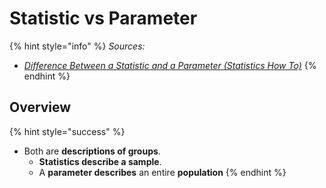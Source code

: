 # Statistic vs Parameter

{% hint style="info" %}
_Sources:_

* [_Difference Between a Statistic and a Parameter (Statistics How To)_](https://www.statisticshowto.datasciencecentral.com/how-to-tell-the-difference-between-a-statistic-and-a-parameter/)
{% endhint %}

## Overview

{% hint style="success" %}
* Both are **descriptions of groups**.
  * **Statistics describe a sample**.
  * A **parameter describes** an entire **population**
{% endhint %}

